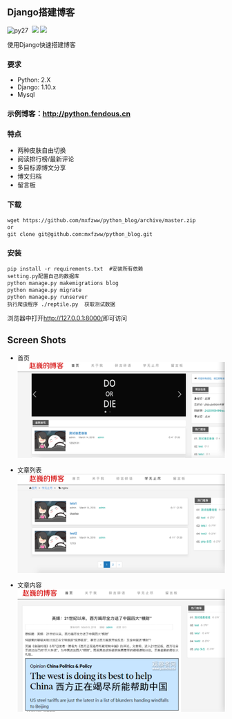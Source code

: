 ## Django搭建博客
![py27](https://camo.githubusercontent.com/392a32588691a8418368a51ff33a12d41f11f0a9/68747470733a2f2f696d672e736869656c64732e696f2f62616467652f707974686f6e2d322e372d6666363962342e737667)
  [![](https://img.shields.io/badge/Django-1.10-green.svg)](http://python.fendous.cn)
[![](https://img.shields.io/badge/Powered%20by-@j_hao104-blue.svg)](http://python.fendous.cn)

使用Django快速搭建博客
### 要求
* Python: 2.X
* Django: 1.10.x
* Mysql

### 示例博客：<http://python.fendous.cn>

### 特点

* 两种皮肤自由切换
* 阅读排行榜/最新评论
* 多目标源博文分享
* 博文归档
* 留言板

### 下载
```
wget https://github.com/mxfzww/python_blog/archive/master.zip
or
git clone git@github.com:mxfzww/python_blog.git
```

### 安装
```
pip install -r requirements.txt  #安装所有依赖
setting.py配置自己的数据库
python manage.py makemigrations blog
python manage.py migrate
python manage.py runserver
执行爬虫程序 ./reptile.py  获取测试数据
```

浏览器中打开<http://127.0.0.1:8000/>即可访问

## Screen Shots

* 首页
![首页](./doc/1.png)

* 文章列表
![文章列表](./doc/2.png)

* 文章内容
![文章内容](./doc/3.png)

